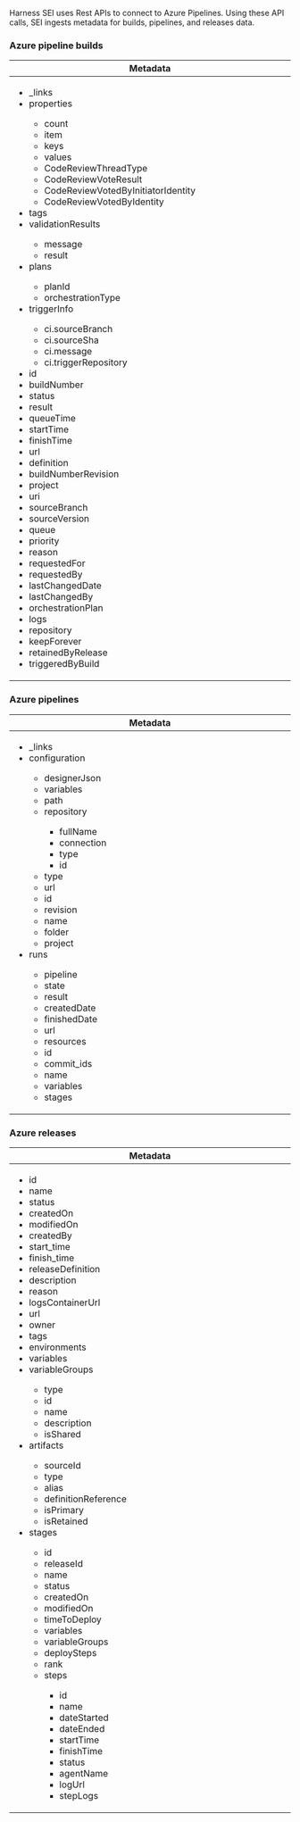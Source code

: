 Harness SEI uses Rest APIs to connect to Azure Pipelines. Using these API calls, SEI ingests metadata for builds, pipelines, and releases data.

### Azure pipeline builds

<table>
  <thead>
    <tr>
      <th width="1000px">Metadata</th>
    </tr>
  </thead>
  <tbody>
    <tr>
      <td width="1000px">
        <ul>
          <li>_links</li>
          <li>properties</li>
            <ul>
                <li>count</li>
                <li>item</li>
                <li>keys</li>
                <li>values</li>
                <li>CodeReviewThreadType</li>
                <li>CodeReviewVoteResult</li>
                <li>CodeReviewVotedByInitiatorIdentity</li>
                <li>CodeReviewVotedByIdentity</li>
            </ul>
          <li>tags</li>
          <li>validationResults</li>
            <ul>
                <li>message</li>
                <li>result</li>
            </ul>
          <li>plans</li>
            <ul>
                <li>planId</li>
                <li>orchestrationType</li>
            </ul>
          <li>triggerInfo</li>
            <ul>
                <li>ci.sourceBranch</li>
                <li>ci.sourceSha</li>
                <li>ci.message</li>
                <li>ci.triggerRepository</li>
            </ul>
          <li>id</li>
          <li>buildNumber</li>
          <li>status</li>
          <li>result</li>
          <li>queueTime</li>
          <li>startTime</li>
          <li>finishTime</li>
          <li>url</li>
          <li>definition</li>
          <li>buildNumberRevision</li>
          <li>project</li>
          <li>uri</li>
          <li>sourceBranch</li>
          <li>sourceVersion</li>
          <li>queue</li>
          <li>priority</li>
          <li>reason</li>
          <li>requestedFor</li>
          <li>requestedBy</li>
          <li>lastChangedDate</li>
          <li>lastChangedBy</li>
          <li>orchestrationPlan</li>
          <li>logs</li>
          <li>repository</li>
          <li>keepForever</li>
          <li>retainedByRelease</li>
          <li>triggeredByBuild</li>
        </ul>
      </td>
    </tr>
  </tbody>
</table>

### Azure pipelines

<table>
  <thead>
    <tr>
      <th width="1000px">Metadata</th>
    </tr>
  </thead>
  <tbody>
    <tr>
      <td width="1000px">
        <ul>
          <li>_links</li>
          <li>configuration</li>
            <ul>
                <li>designerJson</li>
                <li>variables</li>
                <li>path</li>
                <li>repository</li>
                    <ul>
                        <li>fullName</li>
                        <li>connection</li>
                        <li>type</li>
                        <li>id</li>
                    </ul>
                <li>type</li>
                <li>url</li>
                <li>id</li>
                <li>revision</li>
                <li>name</li>
                <li>folder</li>
                <li>project</li>
            </ul>
          <li>runs</li>
            <ul>
                <li>pipeline</li>
                <li>state</li>
                <li>result</li>
                <li>createdDate</li>
                <li>finishedDate</li>
                <li>url</li>
                <li>resources</li>
                <li>id</li>
                <li>commit_ids</li>
                <li>name</li>
                <li>variables</li>
                <li>stages</li>
            </ul>
        </ul>
      </td>
    </tr>
  </tbody>
</table>

### Azure releases

<table>
  <thead>
    <tr>
      <th width="1000px">Metadata</th>
    </tr>
  </thead>
  <tbody>
    <tr>
      <td width="1000px">
        <ul>
          <li>id</li>
          <li>name</li>
          <li>status</li>
          <li>createdOn</li>
          <li>modifiedOn</li>
          <li>createdBy</li>
          <li>start_time</li>
          <li>finish_time</li>
          <li>releaseDefinition</li>
          <li>description</li>
          <li>reason</li>
          <li>logsContainerUrl</li>
          <li>url</li>
          <li>owner</li>
          <li>tags</li>
          <li>environments</li>
          <li>variables</li>
          <li>variableGroups</li>
            <ul>
                <li>type</li>
                <li>id</li>
                <li>name</li>
                <li>description</li>
                <li>isShared</li>
            </ul>
          <li>artifacts</li>
            <ul>
                <li>sourceId</li>
                <li>type</li>
                <li>alias</li>
                <li>definitionReference</li>
                <li>isPrimary</li>
                <li>isRetained</li>
            </ul>
          <li>stages</li>
            <ul>
                <li>id</li>
                <li>releaseId</li>
                <li>name</li>
                <li>status</li>
                <li>createdOn</li>
                <li>modifiedOn</li>
                <li>timeToDeploy</li>
                <li>variables</li>
                <li>variableGroups</li>
                <li>deploySteps</li>
                <li>rank</li>
                <li>steps</li>
                    <ul>
                        <li>id</li>
                        <li>name</li>
                        <li>dateStarted</li>
                        <li>dateEnded</li>
                        <li>startTime</li>
                        <li>finishTime</li>
                        <li>status</li>
                        <li>agentName</li>
                        <li>logUrl</li>
                        <li>stepLogs</li>
                    </ul>
            </ul>
        </ul>
      </td>
    </tr>
  </tbody>
</table>